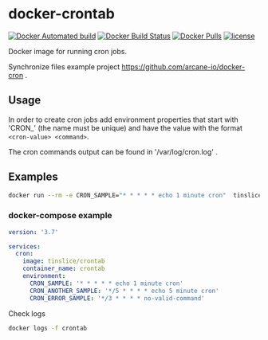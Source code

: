 # docker-crontab

[![Docker Automated build](https://img.shields.io/docker/cloud/automated/tinslice/crontab.svg?style=flat)](https://hub.docker.com/r/tinslice/crontab/builds)
[![Docker Build Status](https://img.shields.io/docker/cloud/build/tinslice/crontab.svg?style=flat)](https://hub.docker.com/r/tinslice/crontab/builds)
[![Docker Pulls](https://img.shields.io/docker/pulls/tinslice/crontab.svg?style=flat)](https://hub.docker.com/r/tinslice/crontab/)
[![license](https://img.shields.io/github/license/tinslice/docker-crontab.svg)](https://github.com/tinslice/docker-crontab)

Docker image for running cron jobs.

Synchronize files example project <https://github.com/arcane-io/docker-cron> .

## Usage

In order to create cron jobs add environment properties that start with 'CRON_' (the name must be unique) and have the value with the format `<cron-value> <command>`.

The cron commands output can be found in '/var/log/cron.log' .

## Examples

```bash
docker run --rm -e CRON_SAMPLE="* * * * * echo 1 minute cron"  tinslice/crontab
```

### docker-compose example

```yaml
version: '3.7'

services:
  cron:
    image: tinslice/crontab
    container_name: crontab
    environment: 
      CRON_SAMPLE: '* * * * * echo 1 minute cron'
      CRON_ANOTHER_SAMPLE: '*/5 * * * * echo 5 minute cron'
      CRON_ERROR_SAMPLE: '*/3 * * * * no-valid-command'
```

Check logs

```bash
docker logs -f crontab
```
